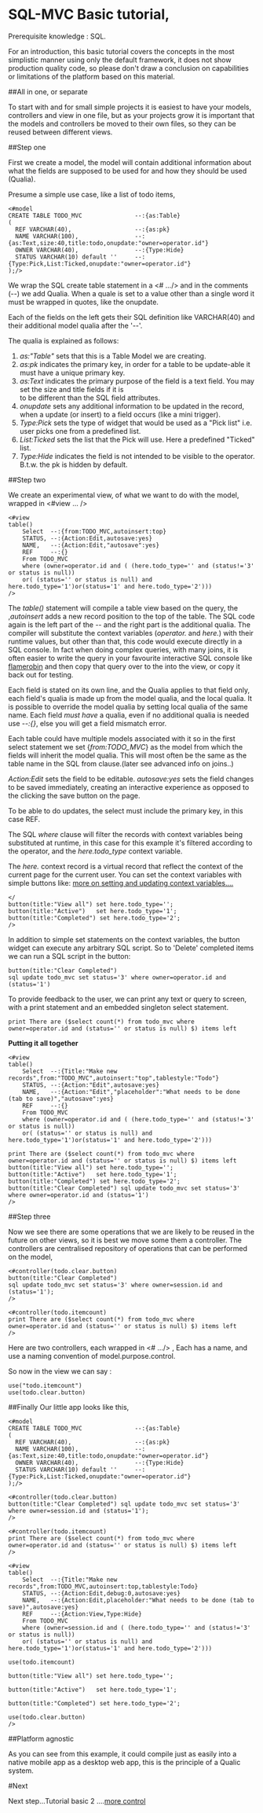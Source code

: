 # SQL-MVC Basic tutorial,

Prerequisite knowledge : SQL.

For an introduction, this basic tutorial covers the concepts in the most simplistic manner using only the default framework,
it does not show production quality code, so please don't draw a conclusion on capabilities or limitations of the platform based on this material.


##All in one, or separate

To start with and for small simple projects it is easiest to have your models, controllers and view in one file,
but as your projects grow it is important that the models and controllers be moved to 
their own files, so they can be reused between different views.


##Step one

First we create a model, the model will contain additional information about what the fields are supposed to 
be used for and  how they should be used (Qualia).

Presume a simple use case, like a list of todo items,

```
<#model
CREATE TABLE TODO_MVC				--:{as:Table} 
(
  REF VARCHAR(40),					--:{as:pk}
  NAME VARCHAR(100),				--:{as:Text,size:40,title:todo,onupdate:"owner=operator.id"}  
  OWNER VARCHAR(40),				--:{Type:Hide}
  STATUS VARCHAR(10) default ''    	--:{Type:Pick,List:Ticked,onupdate:"owner=operator.id"}  
);/>
```

We wrap the SQL create table statement in a <# .../> and in the comments (--) we add Qualia.
When a quale is set to a value other than a single word it must be wrapped in quotes, like the onupdate.

Each of the fields on the left gets their SQL definition like VARCHAR(40) and their additional model qualia after the '--'.

The qualia is explained as follows:

1. *as:"Table"* sets that this is a Table Model we are creating.
2. *as:pk* indicates the primary key, in order for a table to be update-able it must have a unique primary key.
3. *as:Text*  indicates the primary purpose of the field is a text field. You may set the size and title fields if it is  
to be different than the SQL field attributes.
4. *onupdate*  sets any additional information to be updated in the record, when a update (or insert) to a field occurs (like a mini trigger).
5. *Type:Pick* sets the type of widget that would be used as a "Pick list" i.e. user picks one from a predefined list.
6. *List:Ticked* sets the list that the Pick will use. Here a predefined "Ticked" list.
7. *Type:Hide* indicates the field is not intended to be visible to the operator.	B.t.w. the pk is hidden by default.		



##Step two

We create an experimental view, of what we want to do with the model, wrapped in <#view ... />

```
<#view
table()
	Select  --:{from:TODO_MVC,autoinsert:top}
	STATUS, --:{Action:Edit,autosave:yes}
	NAME,   --:{Action:Edit,"autosave":yes}
	REF	    --:{}
	From TODO_MVC 
	where (owner=operator.id and ( (here.todo_type='' and (status!='3' or status is null)) 
	or( (status='' or status is null) and here.todo_type='1')or(status='1' and here.todo_type='2')))
/>
```

The *table()* statement will compile a table view based on the query, the ,*autoinsert* adds a new record position to the top of the table.
The SQL code again is the left part of the *--* and the right part is the additional qualia.
The compiler will substitute the context variables (*operator.* and *here.*) with their runtime values, but other
than that, this code would execute directly in a SQL console. In fact when doing complex queries, with many joins,
it is often easier to write the query in your favourite interactive SQL console like [flamerobin](flamerobin.org) and then copy that query over to the
into the view, or copy it back out for testing.

Each field is stated on its own line, and the Qualia applies to that field only, each field's qualia is 
made up from the model qualia, and the local qualia. It is possible to override the model qualia by setting local qualia of the same name.
Each field *must have*  a qualia, even if no additional qualia is needed use *--:{}*, else you will get a field mismatch error.

Each table could have multiple models associated with it so in the first select statement we set {*from:TODO_MVC*} as the model from which the 
fields will inherit the model qualia. This will most often be the same as the table name in the SQL from clause.(later see advanced info on joins..)

*Action:Edit* sets the field to be editable.
*autosave:yes* sets the field changes to be saved immediately, creating an interactive experience as opposed to the clicking the save button on the page.

To be able to do updates, the select must include the primary key, in this case REF.

The SQL *where* clause will filter the records with context variables being substituted at runtime, in this case 
 for this example it's filtered according to the operator, and the *here.todo_type* context variable.

The *here.* context record is a virtual record that reflect the context of the current page for the current user. 
You can set the context variables with simple buttons like: [more on setting and updating context variables....](todo)


```
</
button(title:"View all") set here.todo_type='';
button(title:"Active")   set here.todo_type='1';
button(title:"Completed") set here.todo_type='2';
/>
```

In addition to simple set statements on the context variables,
 the button widget can execute any arbitrary SQL script.
So to 'Delete' completed items we can run a SQL script in the button:

```
button(title:"Clear Completed")
sql update todo_mvc set status='3' where owner=operator.id and (status='1')
```

To provide feedback to the user, we can print any text or query to screen, with a print statement and an embedded singleton select statement.
```
print There are ($select count(*) from todo_mvc where owner=operator.id and (status='' or status is null) $) items left
```


**Putting it all together**

```
<#view
table()
	Select  --:{Title:"Make new records",from:"TODO_MVC",autoinsert:"top",tablestyle:"Todo"}
	STATUS, --:{Action:"Edit",autosave:yes}
	NAME,   --:{Action:"Edit","placeholder":"What needs to be done (tab to save)","autosave":yes}
	REF	    --:{}
	From TODO_MVC 
	where (owner=operator.id and ( (here.todo_type='' and (status!='3' or status is null)) 
	or( (status='' or status is null) and here.todo_type='1')or(status='1' and here.todo_type='2')))

print There are ($select count(*) from todo_mvc where owner=operator.id and (status='' or status is null) $) items left	
button(title:"View all") set here.todo_type='';
button(title:"Active")   set here.todo_type='1';
button(title:"Completed") set here.todo_type='2';	
button(title:"Clear Completed") sql update todo_mvc set status='3' where owner=operator.id and (status='1')		
/>
```


##Step three

Now we see there are some operations that we are likely to be reused in the future on other views,
so it is best we move some them a controller.
The controllers are centralised repository of operations that can be performed on the model,

```
<#controller(todo.clear.button)
button(title:"Clear Completed")
sql update todo_mvc set status='3' where owner=session.id and (status='1');
/>

<#controller(todo.itemcount)
print There are ($select count(*) from todo_mvc where owner=operator.id and (status='' or status is null) $) items left	
/>
```

Here are two controllers, each wrapped in <# .../> , Each has a name, and use a naming convention of model.purpose.control.

So now in the view we can say :

```
use("todo.itemcount")
use(todo.clear.button)
```


##Finally
Our little app looks like this,

```
<#model
CREATE TABLE TODO_MVC				--:{as:Table} 
(
  REF VARCHAR(40),					--:{as:pk}
  NAME VARCHAR(100),				--:{as:Text,size:40,title:todo,onupdate:"owner=operator.id"}  
  OWNER VARCHAR(40),				--:{Type:Hide}
  STATUS VARCHAR(10) default ''    	--:{Type:Pick,List:Ticked,onupdate:"owner=operator.id"}  
);/>

<#controller(todo.clear.button)
button(title:"Clear Completed") sql update todo_mvc set status='3' where owner=session.id and (status='1');
/>

<#controller(todo.itemcount) 
print There are ($select count(*) from todo_mvc where owner=operator.id and (status='' or status is null) $) items left	
/>

<#view
table()
	Select  --:{Title:"Make new records",from:TODO_MVC,autoinsert:top,tablestyle:Todo}
	STATUS, --:{Action:Edit,debug:0,autosave:yes}
	NAME,   --:{Action:Edit,placeholder:"What needs to be done (tab to save)",autosave:yes}
	REF	    --:{Action:View,Type:Hide}
	From TODO_MVC 
	where (owner=session.id and ( (here.todo_type='' and (status!='3' or status is null)) 
	or( (status='' or status is null) and here.todo_type='1')or(status='1' and here.todo_type='2')))

use(todo.itemcount)

button(title:"View all") set here.todo_type='';

button(title:"Active")   set here.todo_type='1';

button(title:"Completed") set here.todo_type='2';

use(todo.clear.button)
/>
```

##Platform agnostic

As you can see from this example, it could compile just as easily into a native mobile app as a desktop web app, this is the principle of a Qualic system.


#Next

Next step...Tutorial basic 2 ....[more control]()


